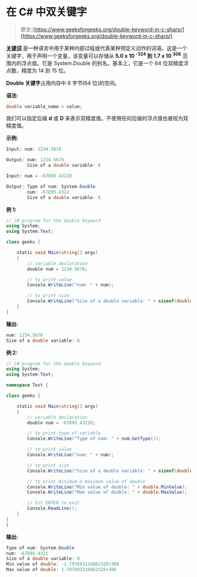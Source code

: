 # 在 C# 中双关键字

> 原文:[https://www.geeksforgeeks.org/double-keyword-in-c-sharp/](https://www.geeksforgeeks.org/double-keyword-in-c-sharp/)

**[关键词](https://www.geeksforgeeks.org/c-sharp-keywords/)** 是一种语言中用于某种内部过程或代表某种预定义动作的词语。这是一个关键字，用于声明一个变量，该变量可以存储从 **5.0 x 10 <sup>-324</sup> 到 1.7 x 10 <sup>308</sup>** 范围内的浮点值。它是 System.Double 的别名。基本上，它是一个 64 位双精度浮点数，精度为 14 到 15 位。

**Double 关键字**占用内存中 8 字节(64 位)的空间。

**语法:**

```cs
double variable_name = value;
```

我们可以指定后缀 **d** 或 **D** 来表示双精度值。不使用任何后缀的浮点值也被视为双精度值。

**示例:**

```cs
Input: num: 1234.5678

Output: num: 1234.5678
        Size of a double variable: 8

Input: num = -67895.4322D

Output: Type of num: System.Double
        num: -67895.4322
        Size of a double variable: 8

```

**例 1:**

```cs
// C# program for the double keyword
using System;
using System.Text;

class geeks {

    static void Main(string[] args)
    {
        // variable declaration
        double num = 1234.5678;

        // to print value
        Console.WriteLine("num: " + num);

        // to print size
        Console.WriteLine("Size of a double variable: " + sizeof(double));
    }
}
```

**输出:**

```cs
num: 1234.5678
Size of a double variable: 8

```

**例 2:**

```cs
// C# program for the double keyword
using System;
using System.Text;

namespace Test {

class geeks {

    static void Main(string[] args)
    {
        // variable declaration
        double num = -67895.4322D;

        // to print type of variable
        Console.WriteLine("Type of num: " + num.GetType());

        // to print value
        Console.WriteLine("num: " + num);

        // to print size
        Console.WriteLine("Size of a double variable: " + sizeof(double));

        // to print minimum & maximum value of double
        Console.WriteLine("Min value of double: " + double.MinValue);
        Console.WriteLine("Max value of double: " + double.MaxValue);

        // hit ENTER to exit
        Console.ReadLine();
    }
}
}
```

**输出:**

```cs
Type of num: System.Double
num: -67895.4322
Size of a double variable: 8
Min value of double: -1.79769313486232E+308
Max value of double: 1.79769313486232E+308

```